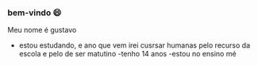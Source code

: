 ### bem-vindo 😄

Meu nome é gustavo
- estou estudando, e ano que vem irei cusrsar humanas pelo recurso da escola e pelo de ser matutino 
-tenho 14 anos
-estou no ensino mé
